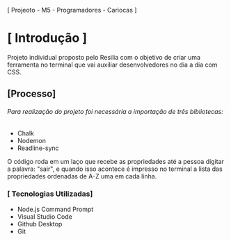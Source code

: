 [ Projeoto - M5 - Programadores - Cariocas ]

<h1> [ Introdução ] </h1>
Projeto individual proposto pelo Resilia com o objetivo de criar uma
ferramenta no terminal que vai auxiliar desenvolvedores no dia a dia com CSS.

 <h2> [Processo] </h2>
<h6>Para realização do projeto foi 
necessária a importação de três bibliotecas:</h6>
<ul>
<li>Chalk</li> 
<li>Nodemon</li>
<li>Readline-sync</li>
</ul>

O código roda em um laço que recebe as propriedades até a pessoa digitar a palavra: 
"sair", e quando isso acontece é impresso no terminal a lista das propriedades ordenadas de A-Z uma em cada linha.

<h3> [ Tecnologias Utilizadas] </h3>
<ul>
<li>Node.js Command Prompt</li>
<li>Visual Studio Code</li>
<li>Github Desktop</li>
<li>Git</li>
</ul>
